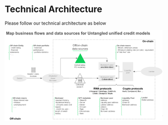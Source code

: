 # Technical Architecture
Please follow our technical architecture as below

<img src="docs/ml-quant/.gitbook/assets/image (4).png" alt="Unified credit model architecture" />